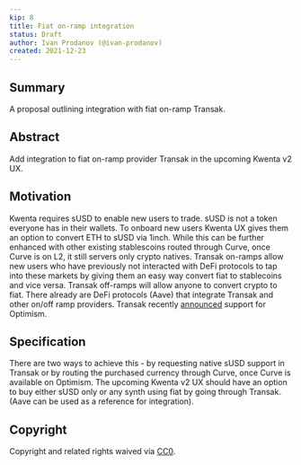 ```yaml
---
kip: 8
title: Fiat on-ramp integration
status: Draft
author: Ivan Prodanov (@ivan-prodanov)
created: 2021-12-23
---
```


## Summary

A proposal outlining integration with fiat on-ramp Transak.
## Abstract

Add integration to fiat on-ramp provider Transak in the upcoming Kwenta v2 UX.
## Motivation

Kwenta requires sUSD to enable new users to trade. sUSD is not a token everyone has in their wallets. To onboard new users Kwenta UX gives them an option to convert ETH to sUSD via 1inch. While this can be further enhanced with other existing stablescoins routed through Curve, once Curve is on L2, it still servers only crypto natives. 
Transak on-ramps allow new users who have previously not interacted with DeFi protocols to tap into these markets by giving them an easy way convert fiat to stablecoins and vice versa. Transak off-ramps will allow anyone to convert crypto to fiat.
There already are DeFi protocols (Aave) that integrate Transak and other on/off ramp providers. Transak recently [announced](https://discord.com/channels/852273007370960937/859055138462105670/923187695520464927) support for Optimism.
## Specification

There are two ways to achieve this - by requesting native sUSD support in Transak or by routing the purchased currency through Curve, once Curve is available on Optimism.
The upcoming Kwenta v2 UX should have an option to buy either sUSD only or any synth using fiat by going through Transak. (Aave can be used as a reference for integration).

## Copyright

Copyright and related rights waived via [CC0](https://creativecommons.org/publicdomain/zero/1.0/).
